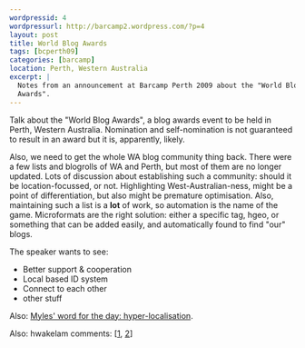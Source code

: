 ```yaml
--- 
wordpressid: 4
wordpressurl: http://barcamp2.wordpress.com/?p=4
layout: post
title: World Blog Awards
tags: [bcperth09]
categories: [barcamp]
location: Perth, Western Australia
excerpt: |
  Notes from an announcement at Barcamp Perth 2009 about the "World Blog
  Awards".
---
```


Talk about the "World Blog Awards", a blog awards event to be held in Perth,
Western Australia. Nomination and self-nomination is not guaranteed to result
in an award but it is, apparently, likely.

Also, we need to get the whole WA blog community thing back. There were a few
lists and blogrolls of WA and Perth, but most of them are no longer updated.
Lots of discussion about establishing such a community: should it be
location-focussed, or not. Highlighting West-Australian-ness, might be a point
of differentiation, but also might be premature optimisation. Also,
maintaining such a list is a <strong>lot</strong> of work, so automation is
the name of the game. Microformats are the right solution: either a specific
tag, hgeo, or something that can be added easily, and automatically found to
find "our" blogs.

The speaker wants to see:
<ul>
<li>Better support &amp; cooperation</li>
<li>Local based ID system</li>
<li>Connect to each other</li>
<li>other stuff</li>
</ul>

Also: <a href="http://twitter.com/madpilot/statuses/807739897">Myles' word for the day: hyper-localisation</a>.

Also: hwakelam comments: [<a href="http://twitter.com/hwakelam/statuses/807743924">1</a>, <a href="http://twitter.com/hwakelam/statuses/807743610">2</a>]
